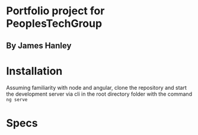 # Portfolio project for PeoplesTechGroup
## By James Hanley

# Installation
 Assuming familiarity with node and angular, clone the repository and start the development server via cli in the root directory folder with the command ```ng serve```

# Specs
